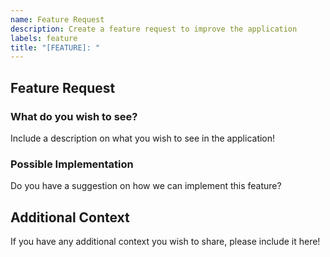 ```yaml
---
name: Feature Request
description: Create a feature request to improve the application
labels: feature
title: "[FEATURE]: "
---
```


## Feature Request

### What do you wish to see?

Include a description on what you wish to see in the application!

### Possible Implementation

Do you have a suggestion on how we can implement this feature?

## Additional Context

If you have any additional context you wish to share, please include it here!
